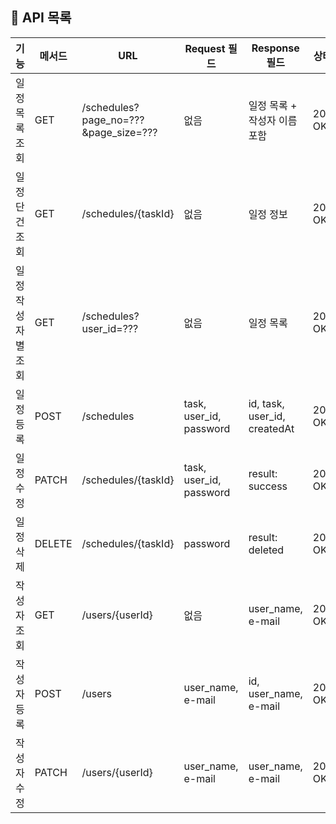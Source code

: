 ## 📘 API 목록

| 기능           | 메서드 | URL                                      | Request 필드            | Response 필드              | 상태    |
|----------------|--------|------------------------------------------|--------------------------|-----------------------------|---------|
| 일정 목록 조회   | GET    | /schedules?page_no=???&page_size=???     | 없음                     | 일정 목록 + 작성자 이름 포함 | 200 OK |
| 일정 단건 조회   | GET    | /schedules/{taskId}                      | 없음                     | 일정 정보                   | 200 OK |
| 일정 작성자별 조회 | GET    | /schedules?user_id=???                   | 없음                     | 일정 목록                   | 200 OK |
| 일정 등록       | POST   | /schedules                                | task, user_id, password  | id, task, user_id, createdAt | 200 OK |
| 일정 수정       | PATCH  | /schedules/{taskId}                       | task, user_id, password  | result: success             | 200 OK |
| 일정 삭제       | DELETE | /schedules/{taskId}                       | password                 | result: deleted             | 200 OK |
| 작성자 조회     | GET    | /users/{userId}                           | 없음                     | user_name, e-mail           | 200 OK |
| 작성자 등록     | POST   | /users                                    | user_name, e-mail        | id, user_name, e-mail       | 200 OK |
| 작성자 수정     | PATCH  | /users/{userId}                           | user_name, e-mail        | user_name, e-mail           | 200 OK |
